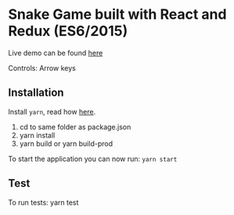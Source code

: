# Snake Game built with React and Redux (ES6/2015)

Live demo can be found <a href="http://output.jsbin.com/lufibec" target="_blanc">here</a>

Controls: Arrow keys

## Installation
Install `yarn`, read how [here](https://yarnpkg.com/en/docs/install).

1. cd to same folder as package.json
2. yarn install
3. yarn build or yarn build-prod

To start the application you can now run: `yarn start`

## Test
To run tests: yarn test
